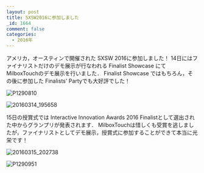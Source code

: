 ```yaml
---
layout: post
title: SXSW2016に参加しました
_id: 1664
comment: false
categories:
  - 2016年
---
```


アメリカ，オースティンで開催された SXSW 2016に参加しました！
14日にはファイナリストだけのデモ展示が行なわれる Finalist Showcase にて MilboxTouchのデモ展示を行いました．
Finalist Showcase ではもちろん，その後に参加した Finalists' Partyでも大好評でした！

![P1290810](/wp-content/uploads/2016/03/P1290810.jpg)

![20160314_195658](/wp-content/uploads/2016/03/20160314_195658.jpg)

15日の授賞式では Interactive Innovation Awards 2016 Finalistとして選出された中からグランプリが発表されます．
MilboxTouchは惜しくも受賞を逃しましたが，ファイナリストとしてデモ展示，授賞式に参加することができて本当に光栄です！

![20160315_202738](/wp-content/uploads/2016/03/20160315_202738.jpg)

![P1290951](/wp-content/uploads/2016/03/P1290951.jpg)
